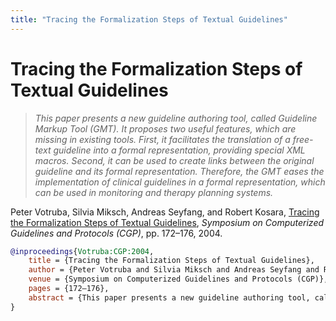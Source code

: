 ```yaml
---
title: "Tracing the Formalization Steps of Textual Guidelines"
---
```


# Tracing the Formalization Steps of Textual Guidelines

> _This paper presents a new guideline authoring tool, called Guideline Markup Tool (GMT). It proposes two useful features, which are missing in existing tools. First, it facilitates the translation of a free-text guideline into a formal representation, providing special XML macros. Second, it can be used to create links between the original guideline and its formal representation. Therefore, the GMT eases the implementation of clinical guidelines in a formal representation, which can be used in monitoring and therapy planning systems._

Peter Votruba, Silvia Miksch, Andreas Seyfang, and Robert Kosara, <a href="https://media.eagereyes.org/papers/2004/Votruba-CGP-2004.pdf" target="_blank">Tracing the Formalization Steps of Textual Guidelines</a>, _Symposium on Computerized Guidelines and Protocols (CGP)_, pp. 172–176, 2004.


```bibtex
@inproceedings{Votruba:CGP:2004,
	title = {Tracing the Formalization Steps of Textual Guidelines},
	author = {Peter Votruba and Silvia Miksch and Andreas Seyfang and Robert Kosara},
	venue = {Symposium on Computerized Guidelines and Protocols (CGP)},
	pages = {172–176},
	abstract = {This paper presents a new guideline authoring tool, called Guideline Markup Tool (GMT). It proposes two useful features, which are missing in existing tools. First, it facilitates the translation of a free-text guideline into a formal representation, providing special XML macros. Second, it can be used to create links between the original guideline and its formal representation. Therefore, the GMT eases the implementation of clinical guidelines in a formal representation, which can be used in monitoring and therapy planning systems.},
}
```

